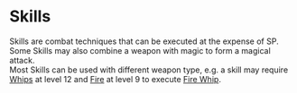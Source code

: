 # Skills

Skills are combat techniques that can be executed at the expense of SP.  
Some Skills may also combine a weapon with magic to form a magical attack.  
Most Skills can be used with different weapon type, e.g. a skill may require [Whips](items.md#whips) at level 12 and [Fire](magic.md#fire) at level 9 to execute [Fire Whip](#fire-whip).
